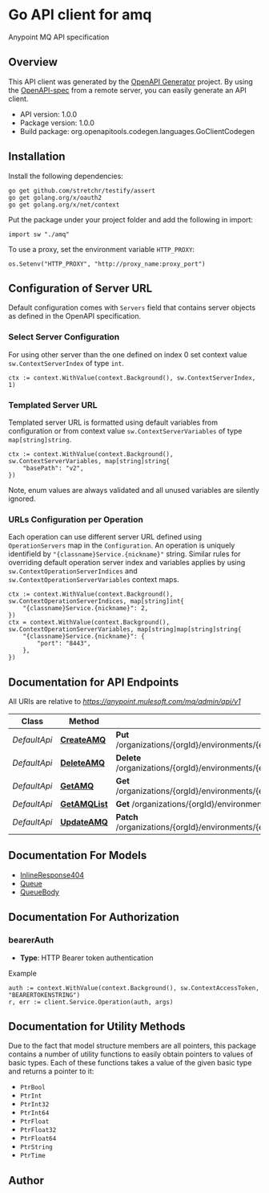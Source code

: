 # Go API client for amq

Anypoint MQ API specification

## Overview
This API client was generated by the [OpenAPI Generator](https://openapi-generator.tech) project.  By using the [OpenAPI-spec](https://www.openapis.org/) from a remote server, you can easily generate an API client.

- API version: 1.0.0
- Package version: 1.0.0
- Build package: org.openapitools.codegen.languages.GoClientCodegen

## Installation

Install the following dependencies:

```shell
go get github.com/stretchr/testify/assert
go get golang.org/x/oauth2
go get golang.org/x/net/context
```

Put the package under your project folder and add the following in import:

```golang
import sw "./amq"
```

To use a proxy, set the environment variable `HTTP_PROXY`:

```golang
os.Setenv("HTTP_PROXY", "http://proxy_name:proxy_port")
```

## Configuration of Server URL

Default configuration comes with `Servers` field that contains server objects as defined in the OpenAPI specification.

### Select Server Configuration

For using other server than the one defined on index 0 set context value `sw.ContextServerIndex` of type `int`.

```golang
ctx := context.WithValue(context.Background(), sw.ContextServerIndex, 1)
```

### Templated Server URL

Templated server URL is formatted using default variables from configuration or from context value `sw.ContextServerVariables` of type `map[string]string`.

```golang
ctx := context.WithValue(context.Background(), sw.ContextServerVariables, map[string]string{
	"basePath": "v2",
})
```

Note, enum values are always validated and all unused variables are silently ignored.

### URLs Configuration per Operation

Each operation can use different server URL defined using `OperationServers` map in the `Configuration`.
An operation is uniquely identifield by `"{classname}Service.{nickname}"` string.
Similar rules for overriding default operation server index and variables applies by using `sw.ContextOperationServerIndices` and `sw.ContextOperationServerVariables` context maps.

```
ctx := context.WithValue(context.Background(), sw.ContextOperationServerIndices, map[string]int{
	"{classname}Service.{nickname}": 2,
})
ctx = context.WithValue(context.Background(), sw.ContextOperationServerVariables, map[string]map[string]string{
	"{classname}Service.{nickname}": {
		"port": "8443",
	},
})
```

## Documentation for API Endpoints

All URIs are relative to *https://anypoint.mulesoft.com/mq/admin/api/v1*

Class | Method | HTTP request | Description
------------ | ------------- | ------------- | -------------
*DefaultApi* | [**CreateAMQ**](docs/DefaultApi.md#createamq) | **Put** /organizations/{orgId}/environments/{envId}/regions/{regionId}/destinations/queues/{queueId} | 
*DefaultApi* | [**DeleteAMQ**](docs/DefaultApi.md#deleteamq) | **Delete** /organizations/{orgId}/environments/{envId}/regions/{regionId}/destinations/queues/{queueId} | 
*DefaultApi* | [**GetAMQ**](docs/DefaultApi.md#getamq) | **Get** /organizations/{orgId}/environments/{envId}/regions/{regionId}/destinations/queues/{queueId} | 
*DefaultApi* | [**GetAMQList**](docs/DefaultApi.md#getamqlist) | **Get** /organizations/{orgId}/environments/{envId}/regions/{regionId}/destinations | 
*DefaultApi* | [**UpdateAMQ**](docs/DefaultApi.md#updateamq) | **Patch** /organizations/{orgId}/environments/{envId}/regions/{regionId}/destinations/queues/{queueId} | 


## Documentation For Models

 - [InlineResponse404](docs/InlineResponse404.md)
 - [Queue](docs/Queue.md)
 - [QueueBody](docs/QueueBody.md)


## Documentation For Authorization



### bearerAuth

- **Type**: HTTP Bearer token authentication

Example

```golang
auth := context.WithValue(context.Background(), sw.ContextAccessToken, "BEARERTOKENSTRING")
r, err := client.Service.Operation(auth, args)
```


## Documentation for Utility Methods

Due to the fact that model structure members are all pointers, this package contains
a number of utility functions to easily obtain pointers to values of basic types.
Each of these functions takes a value of the given basic type and returns a pointer to it:

* `PtrBool`
* `PtrInt`
* `PtrInt32`
* `PtrInt64`
* `PtrFloat`
* `PtrFloat32`
* `PtrFloat64`
* `PtrString`
* `PtrTime`

## Author



